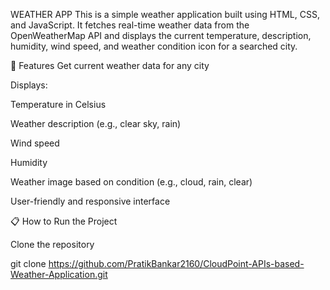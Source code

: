WEATHER APP
  This is a simple weather application built using HTML, CSS, and JavaScript. It fetches real-time weather data from the OpenWeatherMap API and displays the current temperature, description, humidity, wind speed,     and weather condition icon for a searched city.

🔧 Features
  Get current weather data for any city

Displays:

  Temperature in Celsius

  Weather description (e.g., clear sky, rain)

  Wind speed

  Humidity

  Weather image based on condition (e.g., cloud, rain, clear)

  User-friendly and responsive interface

📋 How to Run the Project

Clone the repository

git clone https://github.com/PratikBankar2160/CloudPoint-APIs-based-Weather-Application.git

